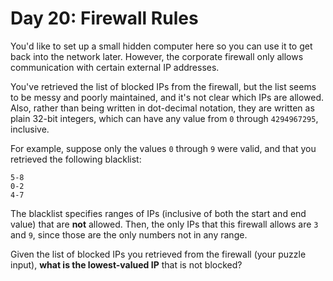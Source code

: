 # Day 20: Firewall Rules

You'd like to set up a small hidden computer here so you can use it to get back into the network later. However, the corporate firewall only allows communication with certain external IP addresses.

You've retrieved the list of blocked IPs from the firewall, but the list seems to be messy and poorly maintained, and it's not clear which IPs are allowed. Also, rather than being written in dot-decimal notation, they are written as plain 32-bit integers, which can have any value from `0` through `4294967295`, inclusive.

For example, suppose only the values `0` through `9` were valid, and that you retrieved the following blacklist:
```
5-8
0-2
4-7
```
The blacklist specifies ranges of IPs (inclusive of both the start and end value) that are **not** allowed. Then, the only IPs that this firewall allows are `3` and `9`, since those are the only numbers not in any range.

Given the list of blocked IPs you retrieved from the firewall (your puzzle input), **what is the lowest-valued IP** that is not blocked?
